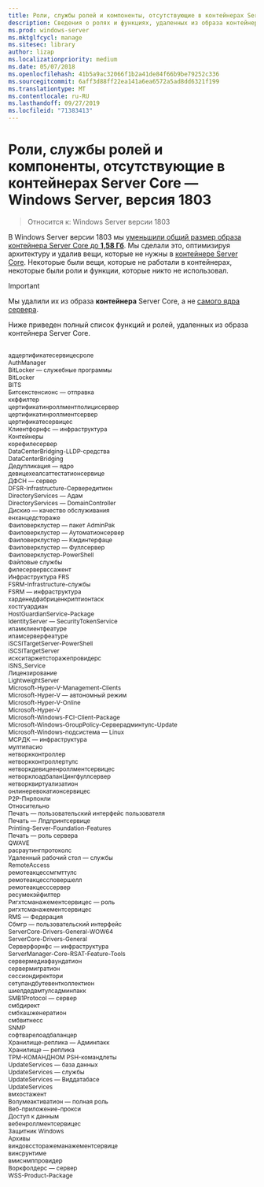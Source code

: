 ```yaml
---
title: Роли, службы ролей и компоненты, отсутствующие в контейнерах Server Core — Windows Server, версия 1803
description: Сведения о ролях и функциях, удаленных из образа контейнера Server Core для Windows Server.
ms.prod: windows-server
ms.mktglfcycl: manage
ms.sitesec: library
author: lizap
ms.localizationpriority: medium
ms.date: 05/07/2018
ms.openlocfilehash: 41b5a9ac32066f1b2a41de84f66b9be79252c336
ms.sourcegitcommit: 6aff3d88ff22ea141a6ea6572a5ad8dd6321f199
ms.translationtype: MT
ms.contentlocale: ru-RU
ms.lasthandoff: 09/27/2019
ms.locfileid: "71383413"
---
```

# <a name="roles-role-services-and-features-not-in-server-core-containers---windows-server-version-1803"></a>Роли, службы ролей и компоненты, отсутствующие в контейнерах Server Core — Windows Server, версия 1803

> Относится к: Windows Server версии 1803

В Windows Server версии 1803 мы [уменьшили общий размер образа контейнера Server Core до **1,58 Гб**](https://blogs.technet.microsoft.com/virtualization/2018/01/22/a-smaller-windows-server-core-container-with-better-application-compatibility/). Мы сделали это, оптимизируя архитектуру и удалив вещи, которые не нужны в [контейнере Server Core](https://docs.microsoft.com/virtualization/windowscontainers/about/). Некоторые были вещи, которые не работали в контейнерах, некоторые были роли и функции, которые никто не использовал. 

> [!IMPORTANT]
> Мы удалили их из образа **контейнера** Server Core, а не [самого ядра сервера](server-core-roles-and-services.md). 

Ниже приведен полный список функций и ролей, удаленных из образа контейнера Server Core.

<div style='font-size:9.0pt'>

<br>адцертификатесервицесроле
<br>AuthManager
<br>BitLocker — служебные программы
<br>BitLocker
<br>BITS
<br>Битсекстенсионс — отправка
<br>ккффилтер
<br>цертификатинроллментполицисервер
<br>цертификатинроллментсервер
<br>цертификатесервицес
<br>Клиентфорнфс — инфраструктура
<br>Контейнеры
<br>корефилесервер
<br>DataCenterBridging-LLDP-средства
<br>DataCenterBridging
<br>Дедупликация — ядро
<br>девицехеалсаттестатионсервице
<br>ДФСН — сервер
<br>DFSR-Infrastructure-Сервередитион
<br>DirectoryServices — Адам
<br>DirectoryServices — DomainController
<br>Дискио — качество обслуживания
<br>енханцедстораже
<br>Фаиловерклустер — пакет AdminPak
<br>Фаиловерклустер — Аутоматионсервер
<br>Фаиловерклустер — Кмдинтерфаце
<br>Фаиловерклустер — Фуллсервер
<br>Фаиловерклустер-PowerShell
<br>Файловые службы
<br>филесервервссажент
<br>Инфраструктура FRS
<br>FSRM-Infrastructure-службы
<br>FSRM — инфраструктура
<br>харденедфабриценкриптионтаск
<br>хостгуардиан
<br>HostGuardianService-Package
<br>IdentityServer — SecurityTokenService
<br>ипамклиентфеатуре
<br>ипамсерверфеатуре
<br>iSCSITargetServer-PowerShell
<br>iSCSITargetServer
<br>искситаржетсторажепровидерс
<br>iSNS_Service
<br>Лицензирование
<br>LightweightServer
<br>Microsoft-Hyper-V-Management-Clients
<br>Microsoft-Hyper-V — автономный режим
<br>Microsoft-Hyper-V-Online
<br>Microsoft-Hyper-V
<br>Microsoft-Windows-FCI-Client-Package
<br>Microsoft-Windows-GroupPolicy-Серверадминтулс-Update
<br>Microsoft-Windows-подсистема — Linux
<br>МСРДК — инфраструктура
<br>мултипасио
<br>нетворкконтроллер
<br>нетворкконтроллертулс
<br>нетворкдевицеенроллментсервицес
<br>нетворклоадбаланЦингфуллсервер
<br>нетворквиртуализатион
<br>онлинеревокатионсервицес
<br>P2P-Пнрпонли
<br>Относительно
<br>Печать — пользовательский интерфейс пользователя
<br>Печать — Лпдпринтсервице
<br>Printing-Server-Foundation-Features
<br>Печать — роль сервера
<br>QWAVE
<br>расраутингпротоколс
<br>Удаленный рабочий стол — службы
<br>RemoteAccess
<br>ремотеакцессмгмттулс
<br>ремотеакцессповершелл
<br>ремотеакцесссервер
<br>ресумекэйфилтер
<br>Ригхтсманажементсервицес — роль
<br>ригхтсманажементсервицес
<br>RMS — Федерация
<br>Сбмгр — пользовательский интерфейс
<br>ServerCore-Drivers-General-WOW64
<br>ServerCore-Drivers-General
<br>Серверфорнфс — инфраструктура
<br>ServerManager-Core-RSAT-Feature-Tools
<br>сервермедиафаундатион
<br>сервермигратион
<br>сессиондиректори
<br>сетупандбутевентколлектион
<br>шиелдедвмтулсадминпакк
<br>SMB1Protocol — сервер
<br>смбдирект
<br>смбхашженератион
<br>смбвитнесс
<br>SNMP
<br>софтварелоадбаланцер
<br>Хранилище-реплика — Админпакк
<br>Хранилище — реплика
<br>TPM-КОМАНДНОМ PSH-командлеты
<br>UpdateServices — база данных
<br>UpdateServices — службы
<br>UpdateServices — Виддатабасе
<br>UpdateServices
<br>вмхостажент
<br>Волумеактиватион — полная роль
<br>Веб-приложение-прокси
<br>Доступ к данным
<br>вебенроллментсервицес
<br>Защитник Windows
<br>Архивы
<br>виндовссторажеманажементсервице
<br>винсрунтиме
<br>вмиснмппровидер
<br>Воркфолдерс — сервер
<br>WSS-Product-Package

</div>